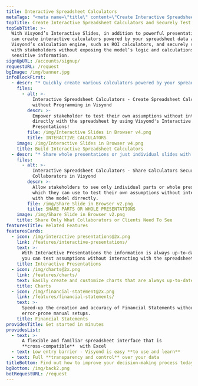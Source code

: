 ```yaml
---
title: Interactive Spreadsheet Calculators
metaTags: "<meta name=\"title\" content=\"Create Interactive Spreadsheet Calculators with Visyond\">\r\n\r\n<meta name=\"description\" content=\"Create calculators powered by your spreadsheet data, such as ROI calculators, and securely share them with stakeholders without exposing the model’s logic and calculations or sensitive information.\">\r\n\r\n<meta name=\"keywords\" content=\"spreadsheet calculator, make calculator from excel file\">"
topTitle: Create Interactive Spreadsheet Calculators and Securely Test Assumptions
topSubTitle: >-
  With Visyond’s Interactive Slides, in addition to powerful presentations, you
  can create interactive calculators powered by your spreadsheet data and
  Visyond’s calculation engine, such as ROI calculators, and securely share them
  with stakeholders without exposing the model’s logic and calculations or
  sensitive information. 
signUpURL: /accounts/signup/
requestURL: /request
bgImage: /img/banner.jpg
infoBlockFirst:
  - descr: "* Quickly create various calculators powered by your spreadsheet data\r\n* Instantly see data and charts updated as you interact with the calculator, without changing anything in the spreadsheet\r\n* Securely test assumptions in an isolated environment without risking accidental changes to the model and underlying logic and calculations\r\n"
    files:
      - alt: >-
          Interactive Spreadsheet Calculators - Create Spreadsheet Calculators
          without Programming in Visyond
        descr: >-
          Empower stakeholder to test their own assumptions without interacting
          directly with the spreadsheet by using Visyond's Interactive
          Presentations!
        file: /img/Interactive Slides in Browser v4.png
        title: INTERACTIVE CALCULATORS
    image: /img/Interactive Slides in Browser v4.png
    title: Build Interactive Spreadsheet Calculators
  - descr: "* Share whole presentations or just individual slides with selected stakeholders with Visyond’s unique [Selective Sharing](/features/selective-sharing/)\r\n* Avoid the risk of exposing sensitive or unnecessary information\r\n* Protect model’s structure and layout from accidental changes when testing assumptions\r\n* Export Visyond’s presentations to static PowerPoint at any time"
    files:
      - alt: >-
          Interactive Spreadsheet Calculators - Share Calculators Securely with
          Collaborators in Visyond
        descr: >-
          Allow stakeholders to see only individual parts or whole presentations
          which they can use to test their own assumptions without interacting
          with the model dirrectly.
        file: /img/Share Slide in Browser v2.png
        title: SHARE PARTS OR WHOLE PRESENTATIONS
    image: /img/Share Slide in Browser v2.png
    title: Share Only What Collaborators or Clients Need To See
featuresTitle: Related Features
featuresCards:
  - icon: /img/interactive presentations@2x.png
    link: /features/interactive-presentations/
    text: >-
      With Interactive Presentations the information is always up-to-date, and
      you can test assumptions without interacting with the spreadsheet.
    title: Interactive Presentations
  - icon: /img/charts@2x.png
    link: /features/charts/
    text: Easily create and customize charts that are always up-to-date.
    title: Charts
  - icon: /img/financial-statement@2x.png
    link: /features/financial-statements/
    text: >-
      Speed-up the creation and accuracy of Financial Statements without long
      error-prone manual setups.
    title: Financial Statements
providesTitle: Get started in minutes
providesList:
  - text: >-
      A flexible and familiar spreadsheet interface that is
      **cross-compatible**  with Excel
  - text: Low entry barrier - Visyond is easy **to use and learn**
  - text: Full **transparency and control** over your data
titleBottom: Find out how to improve your decision-making process today
bgBottom: /img/back2.png
botRequestURL: /request
---
```


